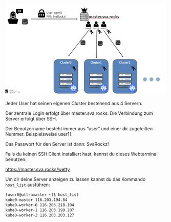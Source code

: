 ![](2020-11-10-21-52-17.png)

Jeder User hat seinen eigenen Cluster bestehend aus 4 Servern.


Der zentrale Login erfolgt über master.sva.rocks. Die Verbindung zum Server erfolgt über SSH.

Der Benutzername besteht immer aus “user” und einer dir zugeteilten Nummer. Beispielsweise user11.

Das Passwort für den Server ist dann: SvaRockz!


Falls du keinen SSH Client installiert hast, kannst du dieses Webterminal benutzen:

https://master.sva.rocks/wetty

Um dir deine Server anzeigen zu lassen kannst du das Kommando `host_list` ausführen:

```
[user0@ultramaster ~]$ host_list
kube0-master 116.203.194.84
kube0-worker-0 116.203.218.104
kube0-worker-1 116.203.199.207
kube0-worker-2 116.203.203.127
```